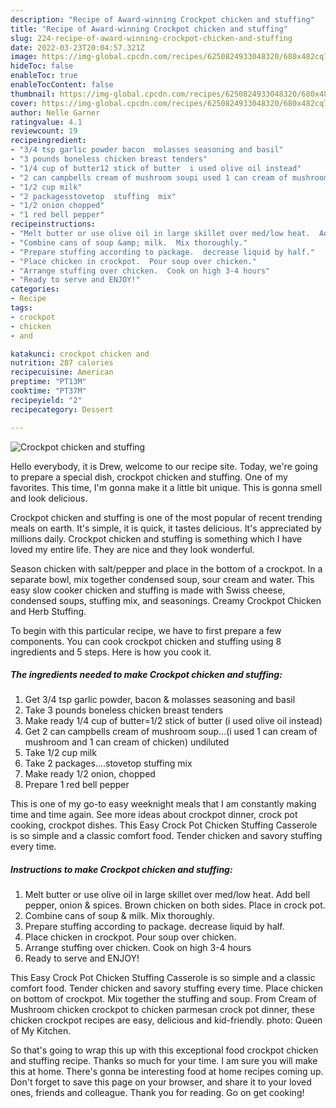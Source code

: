 ```yaml
---
description: "Recipe of Award-winning Crockpot chicken and stuffing"
title: "Recipe of Award-winning Crockpot chicken and stuffing"
slug: 224-recipe-of-award-winning-crockpot-chicken-and-stuffing
date: 2022-03-23T20:04:57.321Z
image: https://img-global.cpcdn.com/recipes/6250824933048320/680x482cq70/crockpot-chicken-and-stuffing-recipe-main-photo.jpg
hideToc: false
enableToc: true
enableTocContent: false
thumbnail: https://img-global.cpcdn.com/recipes/6250824933048320/680x482cq70/crockpot-chicken-and-stuffing-recipe-main-photo.jpg
cover: https://img-global.cpcdn.com/recipes/6250824933048320/680x482cq70/crockpot-chicken-and-stuffing-recipe-main-photo.jpg
author: Nelle Garner
ratingvalue: 4.1
reviewcount: 19
recipeingredient:
- "3/4 tsp garlic powder bacon  molasses seasoning and basil"
- "3 pounds boneless chicken breast tenders"
- "1/4 cup of butter12 stick of butter  i used olive oil instead"
- "2 can campbells cream of mushroom soupi used 1 can cream of mushroom and 1 can cream of chicken undiluted"
- "1/2 cup milk"
- "2 packagesstovetop  stuffing  mix"
- "1/2 onion chopped"
- "1 red bell pepper"
recipeinstructions:
- "Melt butter or use olive oil in large skillet over med/low heat.  Add bell pepper, onion &amp; spices.   Brown chicken on both sides.  Place in crock pot."
- "Combine cans of soup &amp; milk.  Mix thoroughly."
- "Prepare stuffing according to package.  decrease liquid by half."
- "Place chicken in crockpot.  Pour soup over chicken."
- "Arrange stuffing over chicken.  Cook on high 3-4 hours"
- "Ready to serve and ENJOY!"
categories:
- Recipe
tags:
- crockpot
- chicken
- and

katakunci: crockpot chicken and 
nutrition: 287 calories
recipecuisine: American
preptime: "PT13M"
cooktime: "PT37M"
recipeyield: "2"
recipecategory: Dessert

---
```



![Crockpot chicken and stuffing](https://img-global.cpcdn.com/recipes/6250824933048320/680x482cq70/crockpot-chicken-and-stuffing-recipe-main-photo.jpg)

Hello everybody, it is Drew, welcome to our recipe site. Today, we're going to prepare a special dish, crockpot chicken and stuffing. One of my favorites. This time, I'm gonna make it a little bit unique. This is gonna smell and look delicious.

Crockpot chicken and stuffing is one of the most popular of recent trending meals on earth. It's simple, it is quick, it tastes delicious. It's appreciated by millions daily. Crockpot chicken and stuffing is something which I have loved my entire life. They are nice and they look wonderful.

Season chicken with salt/pepper and place in the bottom of a crockpot. In a separate bowl, mix together condensed soup, sour cream and water. This easy slow cooker chicken and stuffing is made with Swiss cheese, condensed soups, stuffing mix, and seasonings. Creamy Crockpot Chicken and Herb Stuffing.


To begin with this particular recipe, we have to first prepare a few components. You can cook crockpot chicken and stuffing using 8 ingredients and 5 steps. Here is how you cook it.

<!--inarticleads1-->

##### The ingredients needed to make Crockpot chicken and stuffing:

1. Get 3/4 tsp garlic powder, bacon &amp; molasses seasoning and basil
1. Take 3 pounds boneless chicken breast tenders
1. Make ready 1/4 cup of butter=1/2 stick of butter  (i used olive oil instead)
1. Get 2 can campbells cream of mushroom soup...(i used 1 can cream of mushroom and 1 can cream of chicken) undiluted
1. Take 1/2 cup milk
1. Take 2 packages....stovetop  stuffing  mix
1. Make ready 1/2 onion, chopped
1. Prepare 1 red bell pepper


This is one of my go-to easy weeknight meals that I am constantly making time and time again. See more ideas about crockpot dinner, crock pot cooking, crockpot dishes. This Easy Crock Pot Chicken Stuffing Casserole is so simple and a classic comfort food. Tender chicken and savory stuffing every time. 

<!--inarticleads2-->

##### Instructions to make Crockpot chicken and stuffing:

1. Melt butter or use olive oil in large skillet over med/low heat.  Add bell pepper, onion &amp; spices.   Brown chicken on both sides.  Place in crock pot.
1. Combine cans of soup &amp; milk.  Mix thoroughly.
1. Prepare stuffing according to package.  decrease liquid by half.
1. Place chicken in crockpot.  Pour soup over chicken.
1. Arrange stuffing over chicken.  Cook on high 3-4 hours
1. Ready to serve and ENJOY!

This Easy Crock Pot Chicken Stuffing Casserole is so simple and a classic comfort food. Tender chicken and savory stuffing every time. Place chicken on bottom of crockpot. Mix together the stuffing and soup. From Cream of Mushroom chicken crockpot to chicken parmesan crock pot dinner, these chicken crockpot recipes are easy, delicious and kid-friendly. photo: Queen of My Kitchen. 

So that's going to wrap this up with this exceptional food crockpot chicken and stuffing recipe. Thanks so much for your time. I am sure you will make this at home. There's gonna be interesting food at home recipes coming up. Don't forget to save this page on your browser, and share it to your loved ones, friends and colleague. Thank you for reading. Go on get cooking!

